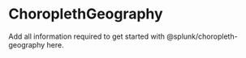 # ChoroplethGeography

Add all information required to get started with @splunk/choropleth-geography here.

